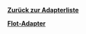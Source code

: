 [**Zurück zur Adapterliste**](/adapterref/adapterliste.md)

[**Flot-Adapter**](/adapterref/docs/iobroker.flot/de/README.md)